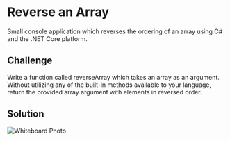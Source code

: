 # Reverse an Array

Small console application which reverses the ordering of an array using C# and the .NET Core platform.

## Challenge

Write a function called reverseArray which takes an array as an argument. Without utilizing any of the built-in methods available to your language, return the provided array argument with elements in reversed order.

## Solution

![Whiteboard Photo](https://github.com/taylorjoshua88/data-structures-and-algorithms/raw/master/assets/reverse-an-array.jpg)
